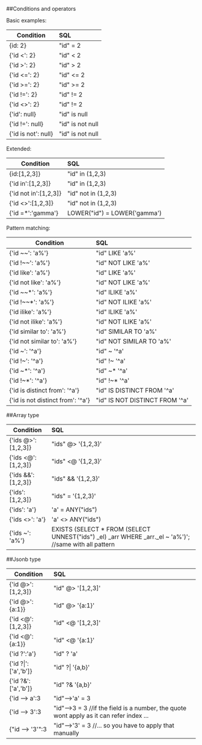 ##Conditions and operators

Basic examples:

| Condition     | SQL                      
| ------------- |:-------------- 
| {id: 2}        | "id" = 2  
| {'id <': 2}    | "id" < 2      
| {'id >': 2}    | "id" > 2
| {'id <=': 2}   | "id" <= 2      
| {'id >=': 2}   | "id" >= 2
| {'id !=': 2}   | "id" != 2
| {'id <>': 2}   | "id" != 2
| {'id': null}   | "id" is null
| {'id !=': null}| "id" is not null
| {'id is not': null}| "id" is not null

Extended:

| Condition        | SQL                      
| -------------    |:-------------- 
| {id:[1,2,3]}     | "id" in (1,2,3)
| {'id in':[1,2,3]}| "id" in (1,2,3)
| {'id not in':[1,2,3]}| "id" not in (1,2,3)
| {'id <>':[1,2,3]}| "id" not in (1,2,3) 
| {'id =*':'gamma'}| LOWER("id") = LOWER('gamma')

Pattern matching:

| Condition        | SQL                      
| -------------    |:-------------- 
| {'id ~~': 'a%'} | "id" LIKE 'a%'
| {'id !~~': 'a%'} | "id" NOT LIKE 'a%'
| {'id like': 'a%'} | "id" LIKE 'a%'
| {'id not like': 'a%'} | "id" NOT LIKE 'a%'
| {'id ~~*': 'a%'} | "id" ILIKE 'a%'
| {'id !~~*': 'a%'} | "id" NOT ILIKE 'a%'
| {'id ilike': 'a%'} | "id" ILIKE 'a%'
| {'id not ilike': 'a%'} | "id" NOT ILIKE 'a%'
| {'id similar to': 'a%'} | "id" SIMILAR TO 'a%'
| {'id not similar to': 'a%'} | "id" NOT SIMILAR TO 'a%'
| {'id ~': '^a'} | "id" ~ '^a'
| {'id !~': '^a'} | "id" !~ '^a'
| {'id ~*': '^a'}| "id" ~* '^a'
| {'id !~*': '^a'}| "id" !~* '^a'
| {'id is distinct from': '^a'}| "id" IS DISTINCT FROM '^a'
| {'id is not distinct from': '^a'}| "id" IS NOT DISTINCT FROM '^a'

##Array type 

| Condition          | SQL                      
| -------------      |:-------------- 
| {'ids @>':[1,2,3]} | "ids" @> '{1,2,3}'       
| {'ids <@':[1,2,3]} | "ids" <@ '{1,2,3}'
| {'ids &&':[1,2,3]} | "ids" && '{1,2,3}'
| {'ids': [1,2,3]}   | "ids" = '{1,2,3}'
| {'ids': 'a'}       | 'a' = ANY("ids")
| {'ids <>': 'a'}    | 'a' <> ANY("ids")
| {'ids ~': 'a%'}    | EXISTS (SELECT * FROM (SELECT UNNEST("ids") _el) _arr WHERE _arr._el ~ 'a%')'; //same with all pattern


##Jsonb type

| Condition         | SQL                      
| -------------     |:-------------- 
| {'id @>':[1,2,3]} | "id" @> '[1,2,3]'
| {'id @>':{a:1}}   | "id" @> '{a:1}'
| {'id <@':[1,2,3]} | "id" <@ '[1,2,3]'
| {'id <@':{a:1}}   | "id" <@ '{a:1}'
| {'id ?':'a'}      | "id" ? 'a'
| {'id ?&#124;':['a','b']}| "id" ?&#124; '{a,b}'
| {'id ?&':['a','b']}| "id" ?& '{a,b}'
| {'id --> a':3| "id"-->'a' = 3
| {'id --> 3':3| "id"-->3 = 3 //if the field is a number, the quote wont apply as it can refer index ... 
| {"id --> '3'":3| "id"-->'3' = 3 //... so you have to apply that manually
